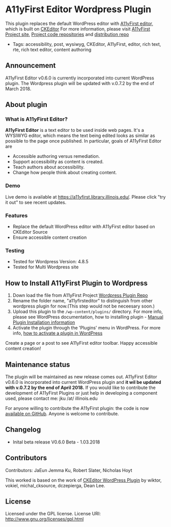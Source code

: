 A11yFirst Editor Wordpress Plugin 
==================================
This plugin replaces the default WordPress editor with <a href="https://a11yfirst.library.illinois.edu/demo/distribution/custom/testdrive.html">A11yFirst editor,</a> which is built on [CKEditor](http://ckeditor.com) For more information, please visit [A11yFirst Project site](https://a11yfirst.library.illinois.edu/),
[Project code repositories](https://github.com/a11yfirst) and [distribution repo](https://github.com/a11yfirst/distribution)

* Tags: accessibility, post, wysiwyg, CKEditor, A11yFirst, editor, rich text, rte, rich text editor, content authoring

## Announcement

A11yFirst Editor v0.6.0 is currently incorporated into current WordPress plugin. The Wordpress plugin will be updated with v.0.7.2 by the end of March 2018.

## About plugin

### What is A11yFirst Editor?

<strong>A11yFirst Editor</strong> is a text editor to be used inside web pages. It's a WYSIWYG editor, which means the text being edited looks as similar as possible to the page once published. In particular, goals of A11yFirst Editor are

* Accessible authoring versus remediation.
* Support accessibility as content is created.
* Teach authors about accessibility.
* Change how people think about creating content.

### Demo

Live demo is available at <a href="https://a11yfirst.library.illinois.edu/">https://a11yfirst.library.illinois.edu/</a>. Please click "try it out" to see recent updates.

### Features

* Replace the default WordPress editor with A11yFirst editor based on CKEditor Source
* Ensure accessible content creation

### Testing

* Tested for Wordpress Version: 4.8.5
* Tested for Multi Wordpress site

## How to Install A11yFirst Plugin to Wordpress

1. Down load the file from A11yFirst Project <a href="https://github.com/a11yfirst/wordpress-plugin">Wordpress Plugin Repo</a>
2. Rename the folder name, "a11yfirsteditor" to distinguish from other wordpress plugin for now.(This step would not be neceesary soon.)
2. Upload this plugin to the `/wp-content/plugins/` directory. For more info, please see WordPress documentation, how to installing plugin - [Manual Plugin Installation information]( https://codex.wordpress.org/Managing_Plugins#Installing_Plugins)
2. Activate the plugin through the 'Plugins' menu in WordPress. For more info, [how to activate a plugin in WordPress](https://psdtowp.net/resources/wordpress-plugins/how-to-activate-plugin-wordpress.html)

 Create a page or a post to see A11yFirst editor toolbar. Happy accessible content creation!

## Maintenance status

The plugin will be maintained as new release comes out. A11yFirst Editor v0.6.0 is incorporated into current WordPress plugin and <strong>it wil be updated with v.0.7.2 by the end of April 2018.</strong> If you would like to contribute the development of A11yFirst Plugins or just help in developing a component used, please contact me: jku /at/ illinois.edu

For anyone willing to contribute the A11yFirst plugin: the code is now <a href="https://github.com/a11yfirst/wordpress-plugin">available on GitHub</a>.
Anyone is welcome to contribute. 

## Changelog

* Inital beta release
V0.6.0 Beta - 1.03.2018

## Contributors
Contributors: JaEun Jemma Ku, Robert Slater, Nicholas Hoyt

This worked is based on the work of <a href="https://wordpress.org/plugins/ckeditor-for-wordpress/">CKEditor WordPress Plugin</a> by wiktor, vokiel, michal_cksource, dczepierga, Dean Lee.

## License

Licensed under the GPL license. 
License URI: http://www.gnu.org/licenses/gpl.html



